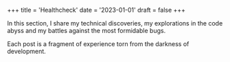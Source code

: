 +++
title = 'Healthcheck'
date = '2023-01-01'
draft = false
+++

In this section, I share my technical discoveries, 
my explorations in the code abyss and my battles 
against the most formidable bugs.

Each post is a fragment of experience torn from the darkness of development.
